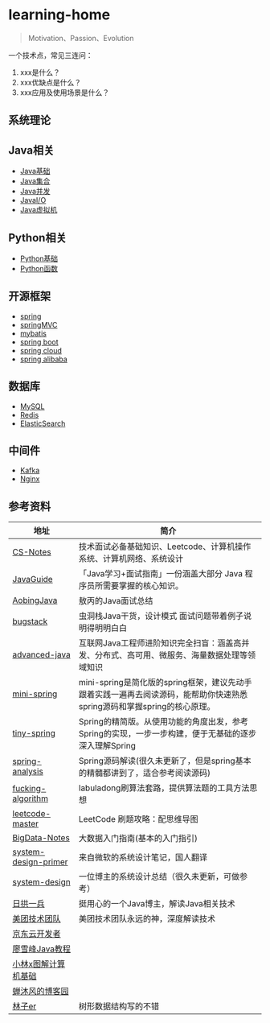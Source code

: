 # learning-home
> Motivation、Passion、Evolution

一个技术点，常见三连问：
1. xxx是什么？
2. xxx优缺点是什么？
3. xxx应用及使用场景是什么？
## 系统理论

## Java相关
- [Java基础](learn_note/java/base/JAVA_BASE.md)
- [Java集合](learn_note/java/base/COLLECTION.md)
- [Java并发](learn_note/java/base/CONCURRENCY.md)
- [JavaI/O](learn_note/java/base/JAVA_IO.md)
- [Java虚拟机](learn_note/java/base/JAVA_JVM.md)

## Python相关
- [Python基础](learn_note/python/base/PY_BASE.md)
- [Python函数](learn_note/python/base/PY_FUNC.md)

## 开源框架
- [spring]()
- [springMVC]()
- [mybatis]()
- [spring boot]()
- [spring cloud]()
- [spring alibaba]()

## 数据库
- [MySQL]()
- [Redis]()
- [ElasticSearch]()

## 中间件
- [Kafka]()
- [Nginx]()

## 参考资料
| 地址 | 简介 |
| --- | --- |
| [CS-Notes](https://github.com/CyC2018/CS-Notes) | 技术面试必备基础知识、Leetcode、计算机操作系统、计算机网络、系统设计 |
| [JavaGuide](https://github.com/Snailclimb/JavaGuide)| 「Java学习+面试指南」一份涵盖大部分 Java 程序员所需要掌握的核心知识。 |
| [AobingJava](https://github.com/AobingJava/JavaFamily) | 敖丙的Java面试总结 |
| [bugstack](https://bugstack.cn/) | 虫洞栈Java干货，设计模式 面试问题带着例子说明得明明白白 |
| [advanced-java](https://github.com/doocs/advanced-java) | 互联网Java工程师进阶知识完全扫盲：涵盖高并发、分布式、高可用、微服务、海量数据处理等领域知识 |
| [mini-spring](https://github.com/DerekYRC/mini-spring) | mini-spring是简化版的spring框架，建议先动手跟着实践一遍再去阅读源码，能帮助你快速熟悉spring源码和掌握spring的核心原理。|
| [tiny-spring](https://github.com/code4craft/tiny-spring)| Spring的精简版。从使用功能的角度出发，参考Spring的实现，一步一步构建，便于无基础的逐步深入理解Spring|
| [spring-analysis](https://github.com/seaswalker/spring-analysis) | Spring源码解读(很久未更新了，但是spring基本的精髓都讲到了，适合参考阅读源码) |
| [fucking-algorithm](https://github.com/labuladong/fucking-algorithm) | labuladong刷算法套路，提供算法题的工具方法思想 |
| [leetcode-master](https://github.com/youngyangyang04/leetcode-master) | LeetCode 刷题攻略：配思维导图 |
| [BigData-Notes](https://github.com/heibaiying/BigData-Notes) | 大数据入门指南(基本的入门指引) |
| [system-design-primer](https://github.com/donnemartin/system-design-primer/blob/master/README-zh-Hans.md) | 来自微软的系统设计笔记，国人翻译 |
| [system-design](https://github.com/soulmachine/system-design/blob/master/cn/SUMMARY.md) | 一位博主的系统设计总结（很久未更新，可做参考） |
| [日拱一兵](https://dayarch.top/) | 挺用心的一个Java博主，解读Java相关技术 |
| [美团技术团队](https://tech.meituan.com/) | 美团技术团队永远的神，深度解读技术 |
| [京东云开发者](https://www.cnblogs.com/Jcloud/category/2207321.html) |
| [廖雪峰Java教程](https://www.liaoxuefeng.com/wiki/1252599548343744) |
| [小林x图解计算机基础](https://xiaolincoding.com) |
| [蝉沐风的博客园](https://www.cnblogs.com/chanmufeng) |
| [林子er](https://www.cnblogs.com/linvanda/) | 树形数据结构写的不错